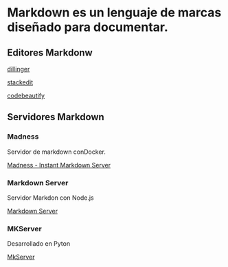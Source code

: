 # Markdown es un lenguaje de marcas diseñado para documentar.

## Editores Markdonw

[dillinger](https://dillinger.io/)

[stackedit](https://stackedit.io/app#)

[codebeautify](https://codebeautify.org/markdown-viewer)

## Servidores Markdown

### Madness

Servidor de markdown conDocker.

[Madness - Instant Markdown Server](https://madness.dannyb.co/)

### Markdown Server

Servidor Markdon con Node.js

[Markdown Server](https://github.com/superzadeh/MarkdownServer)

### MKServer

Desarrollado en Pyton

[MkServer](https://www.mkdocs.org/)
